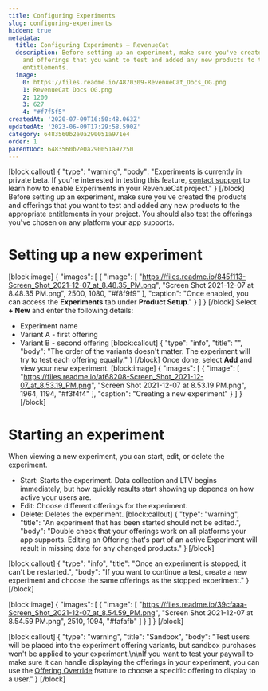 ```yaml
---
title: Configuring Experiments
slug: configuring-experiments
hidden: true
metadata:
  title: Configuring Experiments – RevenueCat
  description: Before setting up an experiment, make sure you've created the products
    and offerings that you want to test and added any new products to the appropriate
    entitlements.
  image:
    0: https://files.readme.io/4870309-RevenueCat_Docs_OG.png
    1: RevenueCat Docs OG.png
    2: 1200
    3: 627
    4: "#f7f5f5"
createdAt: '2020-07-09T16:50:48.063Z'
updatedAt: '2023-06-09T17:29:58.590Z'
category: 6483560b2e0a290051a971e4
order: 1
parentDoc: 6483560b2e0a290051a97250
---
```

[block:callout]
{
  "type": "warning",
  "body": "Experiments is currently in private beta. If you're interested in testing this feature, [contact support](doc:scope-of-support#help-with-your-account-billing-or-feature-requests) to learn how to enable Experiments in your RevenueCat project."
}
[/block]
Before setting up an experiment, make sure you've created the products and offerings that you want to test and added any new products to the appropriate entitlements in your project. You should also test the offerings you've chosen on any platform your app supports.

# Setting up a new experiment
[block:image]
{
  "images": [
    {
      "image": [
        "https://files.readme.io/845f113-Screen_Shot_2021-12-07_at_8.48.35_PM.png",
        "Screen Shot 2021-12-07 at 8.48.35 PM.png",
        2500,
        1080,
        "#f8f9f9"
      ],
      "caption": "Once enabled, you can access the **Experiments** tab under **Product Setup**."
    }
  ]
}
[/block]
Select **+ New** and enter the following details:

- Experiment name
- Variant A - first offering
- Variant B - second offering
[block:callout]
{
  "type": "info",
  "title": "",
  "body": "The order of the variants doesn't matter. The experiment will try to test each offering equally."
}
[/block]
Once done, select **Add** and view your new experiment.
[block:image]
{
  "images": [
    {
      "image": [
        "https://files.readme.io/af68208-Screen_Shot_2021-12-07_at_8.53.19_PM.png",
        "Screen Shot 2021-12-07 at 8.53.19 PM.png",
        1964,
        1194,
        "#f3f4f4"
      ],
      "caption": "Creating a new experiment"
    }
  ]
}
[/block]
# Starting an experiment

When viewing a new experiment, you can start, edit, or delete the experiment.

- Start: Starts the experiment. Data collection and LTV begins immediately, but how quickly results start showing up depends on how active your users are.
- Edit: Choose different offerings for the experiment.
- Delete: Deletes the experiment.
[block:callout]
{
  "type": "warning",
  "title": "An experiment that has been started should not be edited.",
  "body": "Double check that your offerings work on all platforms your app supports. Editing an Offering that's part of an active Experiment will result in missing data for any changed products."
}
[/block]

[block:callout]
{
  "type": "info",
  "title": "Once an experiment is stopped, it can't be restarted.",
  "body": "If you want to continue a test, create a new experiment and choose the same offerings as the stopped experiment."
}
[/block]

[block:image]
{
  "images": [
    {
      "image": [
        "https://files.readme.io/39cfaaa-Screen_Shot_2021-12-07_at_8.54.59_PM.png",
        "Screen Shot 2021-12-07 at 8.54.59 PM.png",
        2510,
        1094,
        "#fafafb"
      ]
    }
  ]
}
[/block]

[block:callout]
{
  "type": "warning",
  "title": "Sandbox",
  "body": "Test users will be placed into the experiment offering variants, but sandbox purchases won't be applied to your experiment.\n\nIf you want to test your paywall to make sure it can handle displaying the offerings in your experiment, you can use the [Offering Override](doc:offering-override) feature to choose a specific offering to display to a user."
}
[/block]